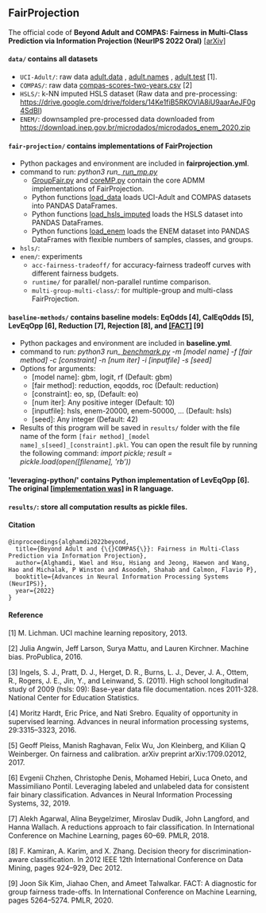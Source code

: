 ## FairProjection

The official code of **Beyond Adult and COMPAS: Fairness in Multi-Class Prediction via Information Projection (NeurIPS 2022 Oral)** [[arXiv]](https://arxiv.org/abs/2206.07801)

#### `data/` contains all datasets
- `UCI-Adult/`: raw data <ins> adult.data</ins> , <ins> adult.names</ins> , <ins> adult.test</ins>  [1].
- `COMPAS/`: raw data <ins> compas-scores-two-years.csv</ins>  [2]
- `HSLS/`: k-NN imputed HSLS dataset (Raw data and pre-processing: https://drive.google.com/drive/folders/14Ke1fiB5RKOVlA8iU9aarAeJF0g4SdBl)
- `ENEM/`: downsampled pre-processed data downloaded from https://download.inep.gov.br/microdados/microdados_enem_2020.zip

#### `fair-projection/` contains implementations of FairProjection
- Python packages and environment are included in **fairprojection.yml**.
- command to run: *python3 run_<ins> run_mp.py</ins>*
  - <ins> GroupFair.py</ins> and <ins> coreMP.py</ins> contain the core ADMM implementations of FairProjection.
  - Python functions <ins>load_data</ins> loads UCI-Adult and COMPAS datasets into PANDAS DataFrames.
  - Python functions <ins>load_hsls_imputed</ins> loads the HSLS dataset into PANDAS DataFrames.
  - Python functions <ins>load_enem</ins> loads the ENEM dataset into PANDAS DataFrames with flexible numbers of samples, classes, and groups.
- `hsls/`: 
- `enem/`: experiments 
  - `acc-fairness-tradeoff/` for accuracy-fairness tradeoff curves with different fairness budgets. 
  - `runtime/` for parallel/ non-parallel runtime comparison.
  - `multi-group-multi-class/`: for multiple-group and multi-class FairProjection.

#### `baseline-methods/` contains baseline models: EqOdds [4], CalEqOdds [5], LevEqOpp [6], Reduction [7], Rejection [8], and [[FACT]](https://github.com/wnstlr/FACT) [9]
- Python packages and environment are included in **baseline.yml**.
- command to run: *python3 run_<ins> benchmark.py</ins>  -m [model name] -f [fair method] -c [constraint] -n [num iter] -i [inputfile] -s [seed]*
- Options for arguments:
  - [model name]: gbm, logit, rf (Default: gbm)
  - [fair method]: reduction, eqodds, roc (Default: reduction)
  - [constraint]: eo, sp, (Default: eo)
  - [num iter]: Any positive integer (Default: 10) 
  - [inputfile]: hsls, enem-20000, enem-50000, ...  (Default: hsls)
  - [seed]: Any integer (Default: 42)
- Results of this program will be saved in `results/` folder with the file name of the form `[fair method]_[model name]_s[seed]_[constraint].pkl`. You can open the result file by running the following command: *import pickle; result = pickle.load(open([filename], 'rb’))*

#### 'leveraging-python/' contains Python implementation of LevEqOpp [6]. The original [[implementation was]](https://github.com/lucaoneto/NIPS2019_Fairness) in R language. 

#### `results/`: store all computation results as pickle files.

#### Citation

```
@inproceedings{alghamdi2022beyond,
  title={Beyond Adult and {\{}COMPAS{\}}: Fairness in Multi-Class Prediction via Information Projection},
  author={Alghamdi, Wael and Hsu, Hsiang and Jeong, Haewon and Wang, Hao and Michalak, P Winston and Asoodeh, Shahab and Calmon, Flavio P},
  booktitle={Advances in Neural Information Processing Systems (NeurIPS)},
  year={2022}
}
```

#### Reference
[1] M. Lichman. UCI machine learning repository, 2013.

[2] Julia Angwin, Jeff Larson, Surya Mattu, and Lauren Kirchner. Machine bias. ProPublica, 2016.

[3] Ingels, S. J., Pratt, D. J., Herget, D. R., Burns, L. J., Dever, J. A., Ottem, R., Rogers, J. E., Jin, Y., and Leinwand, S. (2011). High school longitudinal study of 2009 (hsls: 09): Base-year data file documentation. nces 2011-328. National Center for Education Statistics.

[4] Moritz Hardt, Eric Price, and Nati Srebro. Equality of opportunity in supervised learning. Advances in neural information processing systems, 29:3315–3323, 2016.

[5] Geoff Pleiss, Manish Raghavan, Felix Wu, Jon Kleinberg, and Kilian Q Weinberger. On fairness and calibration. arXiv preprint arXiv:1709.02012, 2017.

[6] Evgenii Chzhen, Christophe Denis, Mohamed Hebiri, Luca Oneto, and Massimiliano Pontil. Leveraging labeled and unlabeled data for consistent fair binary classification. Advances in Neural Information Processing Systems, 32, 2019.

[7] Alekh Agarwal, Alina Beygelzimer, Miroslav Dudík, John Langford, and Hanna Wallach. A reductions approach to fair classification. In International Conference on Machine Learning, pages 60–69. PMLR, 2018.

[8] F. Kamiran, A. Karim, and X. Zhang. Decision theory for discrimination-aware classification. In 2012 IEEE 12th International Conference on Data Mining, pages 924–929, Dec 2012.

[9] Joon Sik Kim, Jiahao Chen, and Ameet Talwalkar. FACT: A diagnostic for group fairness trade-offs. In International Conference on Machine Learning, pages 5264–5274. PMLR, 2020.

